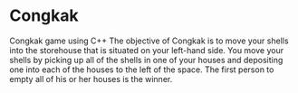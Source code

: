 # Congkak
Congkak game using C++
The objective of Congkak is to move your shells into the storehouse that is situated on your left-hand side. You move your shells by picking up all of the shells in one of your houses and depositing one into each of the houses to the left of the space. The first person to empty all of his or her houses is the winner.
